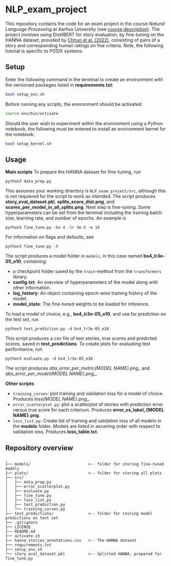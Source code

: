 # NLP_exam_project
This repository contains the code for an exam project in the course _Natural Language Processing_ at Aarhus University (see [course description](https://kursuskatalog.au.dk/en/course/119713/Natural-Language-Processing)). The project involves using DistilBERT for story evaluation, by fine-tuning on the HANNA dataset, provided by [Chhun et al. (2022)](https://github.com/dig-team/hanna-benchmark-asg), consisting of pairs of a story and corresponding human ratings on five criteria. Note, the following tutorial is specific to POSIX systems.

## Setup
Enter the following command in the terminal to create an environment with the versioned packages listed in __requirements.txt__:
```bash
bash setup_env.sh
```

Before running any scripts, the environment should be activated:
```bash
source env/bin/activate
```

Should the user wish to experiment within the environment using a Python notebook, the following must be entered to install an environment kernel for the notebook:
```bash
bash setup_kernel.sh
```

## Usage
__Main scripts__
To prepare the HANNA dataset for fine-tuning, run
```
python3 data_prep.py
```
This assumes your working directory is ```NLP_exam_project/src```, although this is not requiered for the script to work as intended. The script produces __story_eval_dataset.pkl__, __splits_score_dist.png__, and __scores_per_model_in_all_splits.png__. Next step is fine-tuning. Some hyperparameters can be set from the terminal including the training batch size, learning rate, and number of epochs. An example is
```
python3 fine_tune.py -bs 4 -lr 3e-5 -e 10
```
For information on flags and defaults, see
```
python3 fine_tune.py -h 
```
The script produces a model folder in ```models```, in this case named __bs4_lr3e-05_e10__, containing:
- a checkpoint folder saved by the ```train```-method from the ```transformers``` library.
- __config.txt__: An overview of hyperparameters of the model along with other information.
- __log_history__: An object containing epoch-wise training history of the model.
- __model_state__: The fine-tuned weights to be loaded for inference.

To load a model of choice, e.g., __bs4_lr3e-05_e10__, and use for prediction on the test set, run
```
python3 test_prediction.py -d bs4_lr3e-05_e10
```
This script produces a _csv_ file of test stories, true scores and predicted scores, saved in __test_predictions__. To create plots for evaluating test performance, run
```
python3 evaluate.py -d bs4_lr3e-05_e10
```
The script produces __abs_error_per_metric_{MODEL NAME}.png__ and __abs_error_per_model_{MODEL NAME}.png__.


__Other scripts__
- ``training_curves``: plot training and validation loss for a model of choice. Produces __loss_{MODEL NAME}.png__.
- ``error_scatterplot.py``: plot a scatterplot of stories with prediction error versus true score for each criterium. Produces __error\_vs\_label\_{MODEL NAME}.png__.
- ``loss_list.py``: Create list of training and validation loss of all models in the __models__ folder. Models are listed in ascening order with respect to validation loss. Produces __loss_table.txt__. 


## Repository overview

```
.
├── models/                         <-- folder for storing fine-tuned models
├── plots/                          <-- folder for storing all plots
├── src/
│   ├── data_prep.py
│   ├── error_scatterplot.py
│   ├── evaluate.py
│   ├── fine_tune.py
│   ├── loss_list.py
│   ├── test_prediction.py
│   └── training_curves.py
├── test_predictions/               <-- folder for storing model predictions on test set
├── .gitignore
├── LICENSE
├── README.md
├── activate.sh
├── hanna_stories_annotations.csv   <-- The HANNA dataset
├── requirements.txt
├── setup_env.sh
└── story_eval_dataset.pkl          <-- Splitted HANNA, prepared for fine_tune.py
```